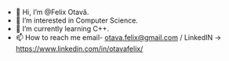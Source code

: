 - 👋 Hi, I’m @Felix Otavă.
- 👀 I’m interested in Computer Science.
- 🌱 I’m currently learning C++.
- 📫 How to reach me email- otava.felix@gmail.com / LinkedIN -> https://www.linkedin.com/in/otavafelix/

<!---
FelixOtava/FelixOtava is a ✨ special ✨ repository because its `README.md` (this file) appears on your GitHub profile.
You can click the Preview link to take a look at your changes.
--->
